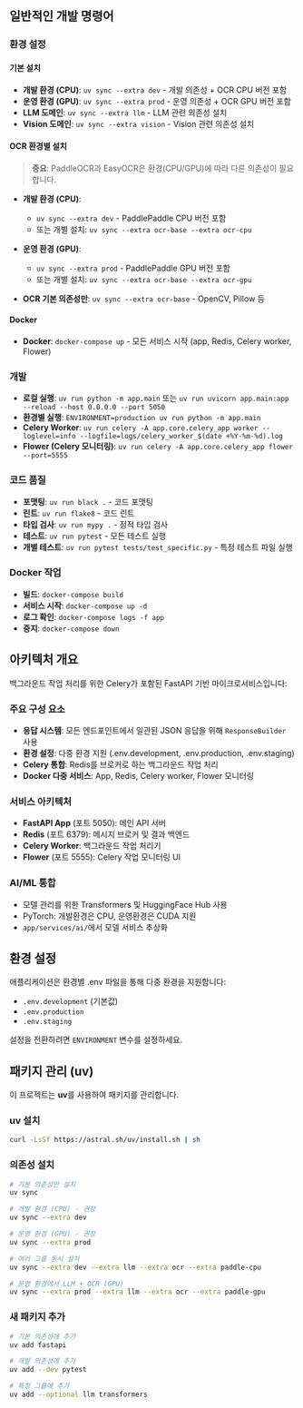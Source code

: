 ## 일반적인 개발 명령어

### 환경 설정

#### 기본 설치

- **개발 환경 (CPU)**: `uv sync --extra dev` - 개발 의존성 + OCR CPU 버전 포함
- **운영 환경 (GPU)**: `uv sync --extra prod` - 운영 의존성 + OCR GPU 버전 포함
- **LLM 도메인**: `uv sync --extra llm` - LLM 관련 의존성 설치
- **Vision 도메인**: `uv sync --extra vision` - Vision 관련 의존성 설치

#### OCR 환경별 설치

> **중요**: PaddleOCR과 EasyOCR은 환경(CPU/GPU)에 따라 다른 의존성이 필요합니다.

- **개발 환경 (CPU)**:
  - `uv sync --extra dev` - PaddlePaddle CPU 버전 포함
  - 또는 개별 설치: `uv sync --extra ocr-base --extra ocr-cpu`

- **운영 환경 (GPU)**:
  - `uv sync --extra prod` - PaddlePaddle GPU 버전 포함
  - 또는 개별 설치: `uv sync --extra ocr-base --extra ocr-gpu`

- **OCR 기본 의존성만**: `uv sync --extra ocr-base` - OpenCV, Pillow 등

#### Docker

- **Docker**: `docker-compose up` - 모든 서비스 시작 (app, Redis, Celery worker, Flower)

### 개발

- **로컬 실행**: `uv run python -m app.main` 또는 `uv run uvicorn app.main:app --reload --host 0.0.0.0 --port 5050`
- **환경별 실행**: `ENVIRONMENT=production uv run python -m app.main`
- **Celery Worker**: `uv run celery -A app.core.celery_app worker --loglevel=info --logfile=logs/celery_worker_$(date +%Y-%m-%d).log`
- **Flower (Celery 모니터링)**: `uv run celery -A app.core.celery_app flower --port=5555`

### 코드 품질

- **포맷팅**: `uv run black .` - 코드 포맷팅
- **린트**: `uv run flake8` - 코드 린트
- **타입 검사**: `uv run mypy .` - 정적 타입 검사
- **테스트**: `uv run pytest` - 모든 테스트 실행
- **개별 테스트**: `uv run pytest tests/test_specific.py` - 특정 테스트 파일 실행

### Docker 작업

- **빌드**: `docker-compose build`
- **서비스 시작**: `docker-compose up -d`
- **로그 확인**: `docker-compose logs -f app`
- **중지**: `docker-compose down`

## 아키텍처 개요

백그라운드 작업 처리를 위한 Celery가 포함된 FastAPI 기반 마이크로서비스입니다:

### 주요 구성 요소

- **응답 시스템**: 모든 엔드포인트에서 일관된 JSON 응답을 위해 `ResponseBuilder` 사용
- **환경 설정**: 다중 환경 지원 (.env.development, .env.production, .env.staging)
- **Celery 통합**: Redis를 브로커로 하는 백그라운드 작업 처리
- **Docker 다중 서비스**: App, Redis, Celery worker, Flower 모니터링

### 서비스 아키텍처

- **FastAPI App** (포트 5050): 메인 API 서버
- **Redis** (포트 6379): 메시지 브로커 및 결과 백엔드
- **Celery Worker**: 백그라운드 작업 처리기
- **Flower** (포트 5555): Celery 작업 모니터링 UI

### AI/ML 통합

- 모델 관리를 위한 Transformers 및 HuggingFace Hub 사용
- PyTorch: 개발환경은 CPU, 운영환경은 CUDA 지원
- `app/services/ai/`에서 모델 서비스 추상화

## 환경 설정

애플리케이션은 환경별 .env 파일을 통해 다중 환경을 지원합니다:

- `.env.development` (기본값)
- `.env.production`
- `.env.staging`

설정을 전환하려면 `ENVIRONMENT` 변수를 설정하세요.

## 패키지 관리 (uv)

이 프로젝트는 **uv**를 사용하여 패키지를 관리합니다.

### uv 설치

```bash
curl -LsSf https://astral.sh/uv/install.sh | sh
```

### 의존성 설치

```bash
# 기본 의존성만 설치
uv sync

# 개발 환경 (CPU) - 권장
uv sync --extra dev

# 운영 환경 (GPU) - 권장
uv sync --extra prod

# 여러 그룹 동시 설치
uv sync --extra dev --extra llm --extra ocr --extra paddle-cpu

# 운영 환경에서 LLM + OCR (GPU)
uv sync --extra prod --extra llm --extra ocr --extra paddle-gpu
```

### 새 패키지 추가

```bash
# 기본 의존성에 추가
uv add fastapi

# 개발 의존성에 추가
uv add --dev pytest

# 특정 그룹에 추가
uv add --optional llm transformers
```

  <!-- DOCKERFILE=Dockerfile.gpu docker-compose up --build -d app -->